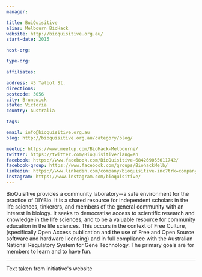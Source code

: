 ```yaml
---
manager:

title: BuiQuisitive
alias: Melbourn BioHack
website: http://bioquisitive.org.au/
start-date: 2015

host-org:

type-org:

affiliates:

address: 45 Talbot St.
directions:
postcode: 3056
city: Brunswick
state: Victoria
country: Australia

tags:

email: info@bioquisitive.org.au
blog: http://bioquisitive.org.au/category/blog/

meetup: https://www.meetup.com/BioHack-Melbourne/
twitter: https://twitter.com/BioQuisitive?lang=en
facebook: https://www.facebook.com/BioQuisitive-684269055011742/
facebook-group: https://www.facebook.com/groups/BiohackMelb/
linkedin: https://www.linkedin.com/company/bioquisitive-inc?trk=company_logo
instagram: https://www.instagram.com/bioquisitive/
---
```

BioQuisitive provides a community laboratory--a safe environment for the practice of DIYBio. It is a shared resource for independent scholars in the life sciences, tinkerers, and members of the general community with an interest in biology. It seeks to democratise access to scientific research and knowledge in the life sciences, and to be a valuable resource for community education in the life sciences. This occurs in the context of Free Culture, (specifically Open Access publication and the use of Free and Open Source software and hardware licensing) and in full compliance with the Australian National Regulatory System for Gene Technology. The primary goals are for members to learn and to have fun.

---
Text taken from initiative's website

